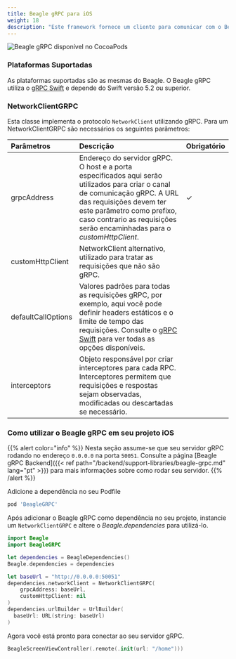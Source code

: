 ```yaml
---
title: Beagle gRPC para iOS
weight: 18
description: "Este framework fornece um cliente para comunicar com o Beagle usando gRPC."
---
```


![Beagle gRPC disponível no CocoaPods](https://img.shields.io/cocoapods/v/BeagleGRPC?label=Beagle%20gRPC)

### Plataformas Suportadas

As plataformas suportadas são as mesmas do Beagle.
O Beagle gRPC utiliza o [gRPC Swift](https://github.com/grpc/grpc-swift#readme) e depende do Swift versão 5.2 ou superior.

### NetworkClientGRPC

Esta classe implementa o protocolo `NetworkClient` utilizando gRPC.
Para um NetworkClientGRPC são necessários os seguintes parâmetros:

<table>
  <thead>
    <tr>
      <th style="text-align:left">Parâmetros</th>
      <th style="text-align:left">Descrição</th>
      <th style="text-align:left">Obrigatório</th>
    </tr>
  </thead>
  <tbody>
    <tr>
      <td style="text-align:left">grpcAddress</td>
      <td style="text-align:left">
      Endereço do servidor gRPC. O host e a porta especificados aqui serão utilizados para criar o canal de comunicação gRPC. A URL das requisições devem ter este parâmetro como prefixo, caso contrario as requisições serão encaminhadas para o <i>customHttpClient</i>.
      </td>
      <td style="text-align:left">&#x2713;</td>
    </tr>
    <tr>
      <td style="text-align:left">customHttpClient</td>
      <td style="text-align:left">
      NetworkClient alternativo, utilizado para tratar as requisições que não são gRPC.
      </td>
      <td style="text-align:left"></td>
    </tr>
    <tr>
      <td style="text-align:left">defaultCallOptions</td>
      <td style="text-align:left">
      Valores padrões para todas as requisições gRPC, por exemplo, aqui você pode definir headers estáticos e o limite de tempo das requisições. Consulte o <a href="https://github.com/grpc/grpc-swift/blob/main/Sources/GRPC/CallOptions.swift" target="_blank">gRPC Swift</a> para ver todas as opções disponíveis.
      </td>
      <td style="text-align:left"></td>
    </tr>
    <tr>
      <td style="text-align:left">interceptors</td>
      <td style="text-align:left">
      Objeto responsável por criar interceptores para cada RPC. Interceptores permitem que requisições e respostas sejam observadas, modificadas ou descartadas se necessário.
      </td>
      <td style="text-align:left"></td>
    </tr>
  </tbody>
</table>

### Como utilizar o Beagle gRPC em seu projeto iOS

{{% alert color="info" %}}
Nesta seção assume-se que seu servidor gRPC rodando no endereço `0.0.0.0` na porta `50051`.
Consulte a página [Beagle gRPC Backend]({{< ref path="/backend/support-libraries/beagle-grpc.md" lang="pt" >}}) para mais informações sobre como rodar seu servidor.
{{% /alert %}}

Adicione a dependência no seu Podfile

```ruby
pod 'BeagleGRPC'
```

Após adicionar o Beagle gRPC como dependência no seu projeto, instancie um `NetworkClientGRPC` e altere o _Beagle.dependencies_ para utilizá-lo.

```swift
import Beagle
import BeagleGRPC

let dependencies = BeagleDependencies()
Beagle.dependencies = dependencies

let baseUrl = "http://0.0.0.0:50051"
dependencies.networkClient = NetworkClientGRPC(
    grpcAddress: baseUrl,
    customHttpClient: nil
)
dependencies.urlBuilder = UrlBuilder(
  baseUrl: URL(string: baseUrl)
)
```

Agora você está pronto para conectar ao seu servidor gRPC.

```swift
BeagleScreenViewController(.remote(.init(url: "/home")))
```
